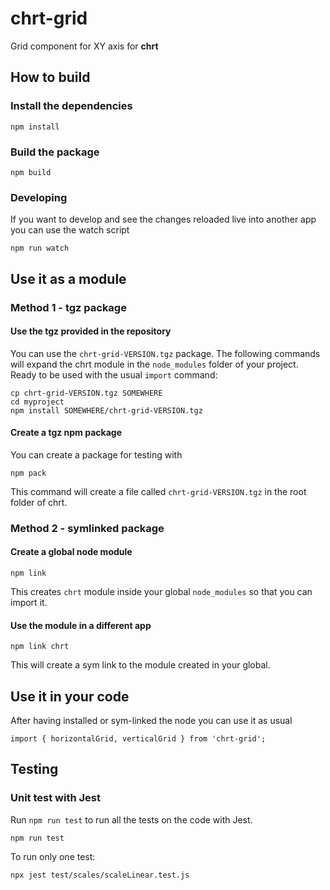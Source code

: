 # chrt-grid
Grid component for XY axis for **chrt**

## How to build

###  Install the dependencies
```
npm install
```

###  Build the package
```
npm build
```
### Developing
If you want to develop and see the changes reloaded live into another app you can use the watch script
```
npm run watch
```

## Use it as a module

### Method 1 - tgz package

#### Use the tgz provided in the repository
You can use the `chrt-grid-VERSION.tgz` package. The following commands will expand the chrt module in the `node_modules` folder of your project. Ready to be used with the usual `import` command:
```
cp chrt-grid-VERSION.tgz SOMEWHERE
cd myproject
npm install SOMEWHERE/chrt-grid-VERSION.tgz
```

#### Create a tgz npm package
You can create a package for testing with
```
npm pack
```
This command will create a file called `chrt-grid-VERSION.tgz` in the root folder of chrt.

### Method 2 - symlinked package

####  Create a global node module
```
npm link
```
This creates `chrt` module inside your global `node_modules` so that you can import it.

####  Use the module in a different app
```
npm link chrt
```
This will create a sym link to the module created in your global.

## Use it in your code
After having installed or sym-linked the node you can use it as usual
```
import { horizontalGrid, verticalGrid } from 'chrt-grid';
```



## Testing

### Unit test with Jest
Run `npm run test` to run all the tests on the code with Jest.
```
npm run test
```

To run only one test:
```
npx jest test/scales/scaleLinear.test.js
```
